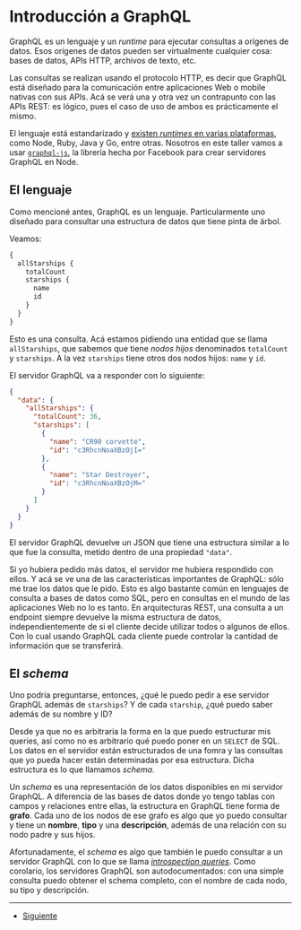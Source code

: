 # Introducción a GraphQL

GraphQL es un lenguaje y un _runtime_ para ejecutar consultas a orígenes de datos. Esos orígenes de datos pueden ser virtualmente cualquier cosa: bases de datos, APIs HTTP, archivos de texto, etc.

Las consultas se realizan usando el protocolo HTTP, es decir que GraphQL está diseñado para la comunicación entre aplicaciones Web o mobile nativas con sus APIs. Acá se verá una y otra vez un contrapunto con las APIs REST: es lógico, pues el caso de uso de ambos es prácticamente el mismo.

El lenguaje está estandarizado y [existen _runtimes_ en varias plataformas](http://graphql.org/code/), como Node, Ruby, Java y Go, entre otras. Nosotros en este taller vamos a usar [`graphql-js`](https://github.com/graphql/graphql-js), la librería hecha por Facebook para crear servidores GraphQL en Node.

## El lenguaje
Como mencioné antes, GraphQL es un lenguaje. Particularmente uno diseñado para consultar una estructura de datos que tiene pinta de árbol.

Veamos:

```graphql
{
  allStarships {
    totalCount
    starships {
      name
      id
    }
  }
}
```

Esto es una consulta. Acá estamos pidiendo una entidad que se llama `allStarships`, que sabemos que tiene _nodos hijos_ denominados `totalCount` y `starships`. A la vez `starships` tiene otros dos nodos hijos: `name` y `id`.

El servidor GraphQL va a responder con lo siguiente:

```json
{
  "data": {
    "allStarships": {
      "totalCount": 36,
      "starships": [
        {
          "name": "CR90 corvette",
          "id": "c3RhcnNoaXBzOjI="
        },
        {
          "name": "Star Destroyer",
          "id": "c3RhcnNoaXBzOjM="
        }
      ]
    }
  }
}
```

El servidor GraphQL devuelve un JSON que tiene una estructura similar a lo que fue la consulta, metido dentro de una propiedad `"data"`.

Si yo hubiera pedido más datos, el servidor me hubiera respondido con ellos. Y acá se ve una de las características importantes de GraphQL: sólo me trae los datos que le pido. Esto es algo bastante común en lenguajes de consulta a bases de datos como SQL, pero en consultas en el mundo de las aplicaciones Web no lo es tanto. En arquitecturas REST, una consulta a un endpoint siempre devuelve la misma estructura de datos, independientemente de si el cliente decide utilizar todos o algunos de ellos. Con lo cual usando GraphQL cada cliente puede controlar la cantidad de información que se transferirá.

## El _schema_

Uno podría preguntarse, entonces, ¿qué le puedo pedir a ese servidor GraphQL además de `starships`? Y de cada `starship`, ¿qué puedo saber además de su nombre y ID?

Desde ya que no es arbitraria la forma en la que puedo estructurar mis queries, así como no es arbitrario qué puedo poner en un `SELECT` de SQL. Los datos en el servidor están estructurados de una fomra y las consultas que yo pueda hacer están determinadas por esa estructura. Dicha estructura es lo que llamamos _schema_.

Un _schema_ es una representación de los datos disponibles en mi servidor GraphQL. A diferencia de las bases de datos donde yo tengo tablas con campos y relaciones entre ellas, la estructura en GraphQL tiene forma de **grafo**. Cada uno de los nodos de ese grafo es algo que yo puedo consultar y tiene un **nombre**, **tipo** y una **descripción**, además de una relación con su nodo padre y sus hijos.

Afortunadamente, el _schema_ es algo que también le puedo consultar a un servidor GraphQL con lo que se llama [_introspection queries_](http://graphql.org/learn/introspection/). Como corolario, los servidores GraphQL son autodocumentados: con una simple consulta puedo obtener el schema completo, con el nombre de cada nodo, su tipo y descripción.

___

- [Siguiente](../02)
